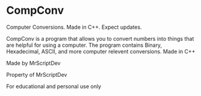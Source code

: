 # CompConv
 Computer Conversions. Made in C++. Expect updates.


 CompConv is a program that allows you to convert numbers into things that
 are helpful for using a computer. The program contains Binary, Hexadecimal,
 ASCII, and more computer relevent conversions. Made in C++

 Made by MrScriptDev

 Property of MrScriptDev

 For educational and personal use only